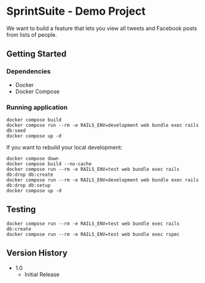 # SprintSuite - Demo Project

We want to build a feature that lets you view all tweets and Facebook posts from lists of people.

## Getting Started

### Dependencies

- Docker
- Docker Compose

### Running application

```
docker compose build
docker compose run --rm -e RAILS_ENV=development web bundle exec rails db:seed
docker compose up -d
```

If you want to rebuild your local development:

```
docker compose down
docker compose build --no-cache
docker compose run --rm -e RAILS_ENV=test web bundle exec rails db:drop db:create
docker compose run --rm -e RAILS_ENV=development web bundle exec rails db:drop db:setup
docker compose up -d
```

## Testing

```
docker compose run --rm -e RAILS_ENV=test web bundle exec rails db:create
docker compose run --rm -e RAILS_ENV=test web bundle exec rspec
```

## Version History

- 1.0
  - Initial Release
